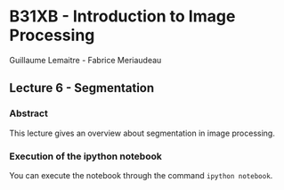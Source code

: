 # B31XB - Introduction to Image Processing

Guillaume Lemaitre - Fabrice Meriaudeau

## Lecture 6 - Segmentation

### Abstract

This lecture gives an overview about segmentation in image processing.

### Execution of the ipython notebook

You can execute the notebook through the command `ipython notebook`.
